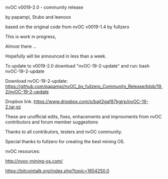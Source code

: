 nvOC v0019-2.0 - community release

by papampi, Stubo and leenoox

based on the original code from nvOC v0019-1.4 by fullzero


This is work in progress, 

Almost there ... 

Hopefully will be announced in less than a week.



To update to v0019-2.0 download "nvOC-19-2-update" and run: 
bash nvOC-19-2-update

Download nvOC-19-2-update: https://github.com/papampi/nvOC_by_fullzero_Community_Release/blob/19.2/nvOC-19-2-update

Dropbox link :https://www.dropbox.com/s/bajt2gaf87kgjrp/nvOC-19-2.tar.gz

These are unofficial edits, fixes, enhacements and improvments from nvOC contributors and forum member suggestions


Thanks to all contributors, testers and nvOC community.

Special thanks to fullzero for creating the best mining OS.


nvOC resources:

http://nvoc-mining-os.com/

https://bitcointalk.org/index.php?topic=1854250.0

